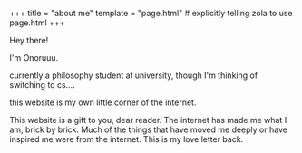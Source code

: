 +++
title = "about me"
template = "page.html" # explicitly telling zola to use page.html
+++

Hey there!

I'm Onoruuu.

currently a philosophy student at university, though I'm thinking of switching to cs....

this website is my own little corner of the internet. 

This website is a gift to you, dear reader. The internet has made me what I am, brick by brick. Much of the things that have moved me deeply or have inspired me were from the internet. This is my love letter back.


